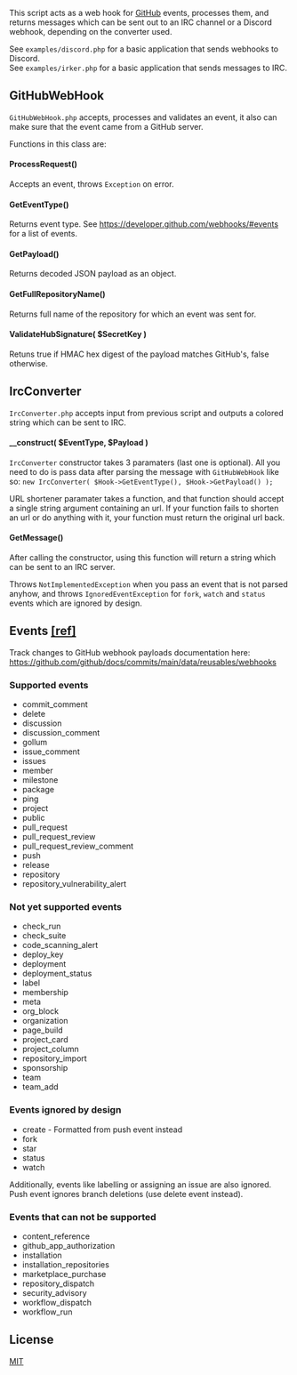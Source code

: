 This script acts as a web hook for [GitHub](https://github.com/) events, processes them,
and returns messages which can be sent out to an IRC channel or a Discord webhook,
depending on the converter used.

See `examples/discord.php` for a basic application that sends webhooks to Discord.  
See `examples/irker.php` for a basic application that sends messages to IRC.  

## GitHubWebHook
`GitHubWebHook.php` accepts, processes and validates an event,
it also can make sure that the event came from a GitHub server.

Functions in this class are:

#### ProcessRequest()
Accepts an event, throws `Exception` on error.

#### GetEventType()
Returns event type.
See https://developer.github.com/webhooks/#events for a list of events.

#### GetPayload()
Returns decoded JSON payload as an object.

#### GetFullRepositoryName()
Returns full name of the repository for which an event was sent for.

#### ValidateHubSignature( $SecretKey )
Retuns true if HMAC hex digest of the payload matches GitHub's, false otherwise.

## IrcConverter
`IrcConverter.php` accepts input from previous script and outputs
a colored string which can be sent to IRC.

#### __construct( $EventType, $Payload )
`IrcConverter` constructor takes 3 paramaters (last one is optional).
All you need to do is pass data after parsing the message with `GitHubWebHook`
like so: `new IrcConverter( $Hook->GetEventType(), $Hook->GetPayload() );`

URL shortener paramater takes a function, and that function should accept
a single string argument containing an url. If your function fails to
shorten an url or do anything with it, your function must return the
original url back.

#### GetMessage()
After calling the constructor, using this function will return
a string which can be sent to an IRC server.

Throws `NotImplementedException` when you pass an event that
is not parsed anyhow, and throws `IgnoredEventException` for
`fork`, `watch` and `status` events which are ignored by design.

## Events [\[ref\]](https://docs.github.com/en/free-pro-team@latest/developers/webhooks-and-events/webhook-events-and-payloads)

Track changes to GitHub webhook payloads documentation here: https://github.com/github/docs/commits/main/data/reusables/webhooks

### Supported events

- commit_comment
- delete
- discussion
- discussion_comment
- gollum
- issue_comment
- issues
- member
- milestone
- package
- ping
- project
- public
- pull_request
- pull_request_review
- pull_request_review_comment
- push
- release
- repository
- repository_vulnerability_alert

### Not yet supported events

- check_run
- check_suite
- code_scanning_alert
- deploy_key
- deployment
- deployment_status
- label
- membership
- meta
- org_block
- organization
- page_build
- project_card
- project_column
- repository_import
- sponsorship
- team
- team_add

### Events ignored by design

- create - Formatted from push event instead
- fork
- star
- status
- watch

Additionally, events like labelling or assigning an issue are also ignored.
Push event ignores branch deletions (use delete event instead).

### Events that can not be supported

- content_reference
- github_app_authorization
- installation
- installation_repositories
- marketplace_purchase
- repository_dispatch
- security_advisory
- workflow_dispatch
- workflow_run

## License
[MIT](LICENSE)
